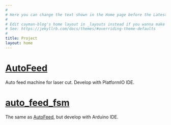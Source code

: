 ```yaml
---
#
# Here you can change the text shown in the Home page before the Latest Posts section.
#
# Edit cayman-blog's home layout in _layouts instead if you wanna make some changes
# See: https://jekyllrb.com/docs/themes/#overriding-theme-defaults
#
title: Project
layout: home
---
```



# [AutoFeed](https://github.com/ejngnng/auto_feed_fsm)

Auto feed machine for laser cut. Develop with PlatformIO IDE.


# [auto_feed_fsm](https://github.com/ejngnng/auto_feed_fsm)

The same as [AutoFeed](https://github.com/ejngnng/AutoFeed), but develop with Arduino IDE.


